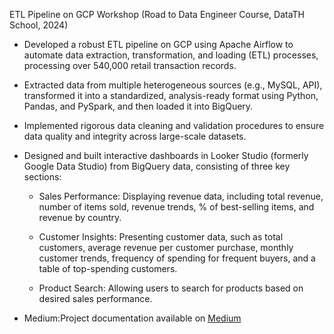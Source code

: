 ETL Pipeline on GCP Workshop (Road to Data Engineer Course, DataTH School, 2024)

- Developed a robust ETL pipeline on GCP using Apache Airflow to automate data extraction, transformation, and loading (ETL) processes, processing over 540,000 retail transaction records.

- Extracted data from multiple heterogeneous sources (e.g., MySQL, API), transformed it into a standardized, analysis-ready format using Python, Pandas, and PySpark, and then loaded it into BigQuery.

- Implemented rigorous data cleaning and validation procedures to ensure data quality and integrity across large-scale datasets.

- Designed and built interactive dashboards in Looker Studio (formerly Google Data Studio) from BigQuery data, consisting of three key sections: 

    - Sales Performance: Displaying revenue data, including total revenue, number of items sold, revenue trends, % of best-selling items, and revenue by country.
     
    - Customer Insights: Presenting customer data, such as total customers, average revenue per customer purchase, monthly customer trends, frequency of spending for frequent buyers, and a table of top-spending  customers.
     
    - Product Search: Allowing users to search for products based on desired sales performance.

- Medium:Project documentation available on [Medium](https://medium.com/@wittawatsuwannarak/%E0%B8%81%E0%B8%B2%E0%B8%A3%E0%B8%97%E0%B8%B3-data-pipeline-%E0%B8%88%E0%B8%B2%E0%B8%81%E0%B8%84%E0%B8%AD%E0%B8%A3%E0%B9%8C%E0%B8%AA-r2de-b5ab385649e8)
